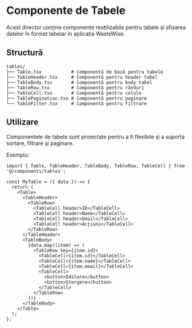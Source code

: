 # Componente de Tabele

Acest director conține componente reutilizabile pentru tabele și afișarea datelor în format tabelar în aplicația WasteWise.

## Structură

```
tables/
├── Table.tsx           # Componentă de bază pentru tabele
├── TableHeader.tsx     # Componentă pentru header tabel
├── TableBody.tsx       # Componentă pentru body tabel
├── TableRow.tsx        # Componentă pentru rânduri
├── TableCell.tsx       # Componentă pentru celule
├── TablePagination.tsx # Componentă pentru paginare
└── TableFilter.tsx     # Componentă pentru filtrare
```

## Utilizare

Componentele de tabele sunt proiectate pentru a fi flexibile și a suporta sortare, filtrare și paginare.

Exemplu:

```tsx
import { Table, TableHeader, TableBody, TableRow, TableCell } from '@/components/tables';

const MyTable = ({ data }) => {
  return (
    <Table>
      <TableHeader>
        <TableRow>
          <TableCell header>ID</TableCell>
          <TableCell header>Nume</TableCell>
          <TableCell header>Email</TableCell>
          <TableCell header>Acțiuni</TableCell>
        </TableRow>
      </TableHeader>
      <TableBody>
        {data.map((item) => (
          <TableRow key={item.id}>
            <TableCell>{item.id}</TableCell>
            <TableCell>{item.name}</TableCell>
            <TableCell>{item.email}</TableCell>
            <TableCell>
              <button>Editare</button>
              <button>Ștergere</button>
            </TableCell>
          </TableRow>
        ))}
      </TableBody>
    </Table>
  );
};
```
